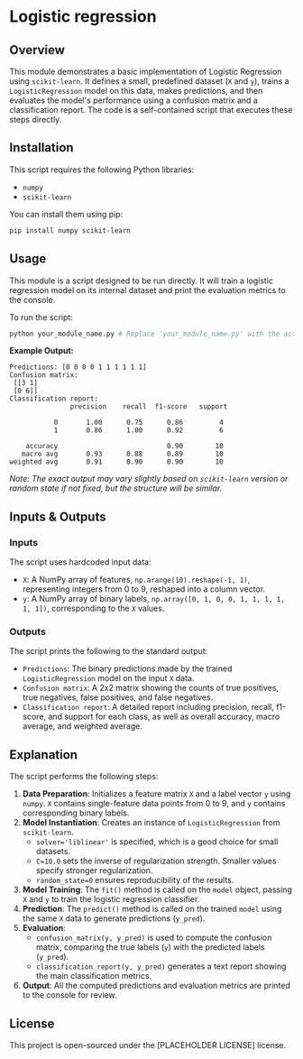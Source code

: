 # Logistic regression

## Overview

This module demonstrates a basic implementation of Logistic Regression using `scikit-learn`. It defines a small, predefined dataset (`X` and `y`), trains a `LogisticRegression` model on this data, makes predictions, and then evaluates the model's performance using a confusion matrix and a classification report. The code is a self-contained script that executes these steps directly.

## Installation

This script requires the following Python libraries:

*   `numpy`
*   `scikit-learn`

You can install them using pip:

```bash
pip install numpy scikit-learn
```

## Usage

This module is a script designed to be run directly. It will train a logistic regression model on its internal dataset and print the evaluation metrics to the console.

To run the script:

```bash
python your_module_name.py # Replace 'your_module_name.py' with the actual filename
```

**Example Output:**

```
Predictions: [0 0 0 0 1 1 1 1 1 1]
Confusion matrix:
 [[3 1]
 [0 6]]
Classification report:
               precision    recall  f1-score   support

           0       1.00      0.75      0.86         4
           1       0.86      1.00      0.92         6

    accuracy                           0.90        10
   macro avg       0.93      0.88      0.89        10
weighted avg       0.91      0.90      0.90        10
```
*Note: The exact output may vary slightly based on `scikit-learn` version or random state if not fixed, but the structure will be similar.*

## Inputs & Outputs

### Inputs

The script uses hardcoded input data:
*   `X`: A NumPy array of features, `np.arange(10).reshape(-1, 1)`, representing integers from 0 to 9, reshaped into a column vector.
*   `y`: A NumPy array of binary labels, `np.array([0, 1, 0, 0, 1, 1, 1, 1, 1, 1])`, corresponding to the `X` values.

### Outputs

The script prints the following to the standard output:
*   `Predictions`: The binary predictions made by the trained `LogisticRegression` model on the input `X` data.
*   `Confusion matrix`: A 2x2 matrix showing the counts of true positives, true negatives, false positives, and false negatives.
*   `Classification report`: A detailed report including precision, recall, f1-score, and support for each class, as well as overall accuracy, macro average, and weighted average.

## Explanation

The script performs the following steps:

1.  **Data Preparation**: Initializes a feature matrix `X` and a label vector `y` using `numpy`. `X` contains single-feature data points from 0 to 9, and `y` contains corresponding binary labels.
2.  **Model Instantiation**: Creates an instance of `LogisticRegression` from `scikit-learn`.
    *   `solver='liblinear'` is specified, which is a good choice for small datasets.
    *   `C=10.0` sets the inverse of regularization strength. Smaller values specify stronger regularization.
    *   `random_state=0` ensures reproducibility of the results.
3.  **Model Training**: The `fit()` method is called on the `model` object, passing `X` and `y` to train the logistic regression classifier.
4.  **Prediction**: The `predict()` method is called on the trained `model` using the same `X` data to generate predictions (`y_pred`).
5.  **Evaluation**:
    *   `confusion_matrix(y, y_pred)` is used to compute the confusion matrix, comparing the true labels (`y`) with the predicted labels (`y_pred`).
    *   `classification_report(y, y_pred)` generates a text report showing the main classification metrics.
6.  **Output**: All the computed predictions and evaluation metrics are printed to the console for review.

## License

This project is open-sourced under the [PLACEHOLDER LICENSE] license.